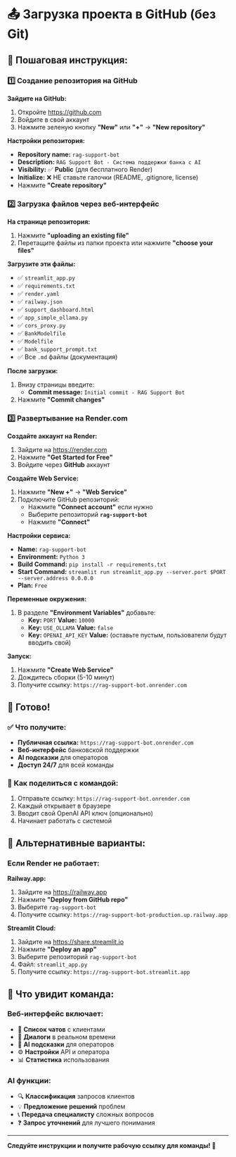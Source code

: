 # 📤 Загрузка проекта в GitHub (без Git)

## 🎯 Пошаговая инструкция:

### 1️⃣ Создание репозитория на GitHub

**Зайдите на GitHub:**
1. Откройте https://github.com
2. Войдите в свой аккаунт
3. Нажмите зеленую кнопку **"New"** или **"+"** → **"New repository"**

**Настройки репозитория:**
- **Repository name:** `rag-support-bot`
- **Description:** `RAG Support Bot - Система поддержки банка с AI`
- **Visibility:** ✅ **Public** (для бесплатного Render)
- **Initialize:** ❌ НЕ ставьте галочки (README, .gitignore, license)
- Нажмите **"Create repository"**

### 2️⃣ Загрузка файлов через веб-интерфейс

**На странице репозитория:**
1. Нажмите **"uploading an existing file"**
2. Перетащите файлы из папки проекта или нажмите **"choose your files"**

**Загрузите эти файлы:**
- ✅ `streamlit_app.py`
- ✅ `requirements.txt`
- ✅ `render.yaml`
- ✅ `railway.json`
- ✅ `support_dashboard.html`
- ✅ `app_simple_ollama.py`
- ✅ `cors_proxy.py`
- ✅ `BankModelfile`
- ✅ `Modelfile`
- ✅ `bank_support_prompt.txt`
- ✅ Все `.md` файлы (документация)

**После загрузки:**
1. Внизу страницы введите:
   - **Commit message:** `Initial commit - RAG Support Bot`
2. Нажмите **"Commit changes"**

### 3️⃣ Развертывание на Render.com

**Создайте аккаунт на Render:**
1. Зайдите на https://render.com
2. Нажмите **"Get Started for Free"**
3. Войдите через **GitHub** аккаунт

**Создайте Web Service:**
1. Нажмите **"New +"** → **"Web Service"**
2. Подключите GitHub репозиторий:
   - Нажмите **"Connect account"** если нужно
   - Выберите репозиторий **`rag-support-bot`**
   - Нажмите **"Connect"**

**Настройки сервиса:**
- **Name:** `rag-support-bot`
- **Environment:** `Python 3`
- **Build Command:** `pip install -r requirements.txt`
- **Start Command:** `streamlit run streamlit_app.py --server.port $PORT --server.address 0.0.0.0`
- **Plan:** `Free`

**Переменные окружения:**
1. В разделе **"Environment Variables"** добавьте:
   - **Key:** `PORT` **Value:** `10000`
   - **Key:** `USE_OLLAMA` **Value:** `false`
   - **Key:** `OPENAI_API_KEY` **Value:** (оставьте пустым, пользователи будут вводить свой)

**Запуск:**
1. Нажмите **"Create Web Service"**
2. Дождитесь сборки (5-10 минут)
3. Получите ссылку: `https://rag-support-bot.onrender.com`

## 🎉 Готово!

### ✅ Что получите:
- **Публичная ссылка:** `https://rag-support-bot.onrender.com`
- **Веб-интерфейс** банковской поддержки
- **AI подсказки** для операторов
- **Доступ 24/7** для всей команды

### 🚀 Как поделиться с командой:
1. Отправьте ссылку: `https://rag-support-bot.onrender.com`
2. Каждый открывает в браузере
3. Вводит свой OpenAI API ключ (опционально)
4. Начинает работать с системой

## 🔧 Альтернативные варианты:

### Если Render не работает:

**Railway.app:**
1. Зайдите на https://railway.app
2. Нажмите **"Deploy from GitHub repo"**
3. Выберите `rag-support-bot`
4. Получите ссылку: `https://rag-support-bot-production.up.railway.app`

**Streamlit Cloud:**
1. Зайдите на https://share.streamlit.io
2. Нажмите **"Deploy an app"**
3. Выберите репозиторий `rag-support-bot`
4. Файл: `streamlit_app.py`
5. Получите ссылку: `https://rag-support-bot.streamlit.app`

## 📱 Что увидит команда:

### Веб-интерфейс включает:
- 💬 **Список чатов** с клиентами
- 💭 **Диалоги** в реальном времени  
- 🤖 **AI подсказки** для операторов
- ⚙️ **Настройки** API и оператора
- 📊 **Статистика** использования

### AI функции:
- 🔍 **Классификация** запросов клиентов
- 💡 **Предложение решений** проблем
- 📞 **Передача специалисту** сложных вопросов
- ❓ **Запрос уточнений** для лучшего понимания

---
**Следуйте инструкции и получите рабочую ссылку для команды! 🚀**
